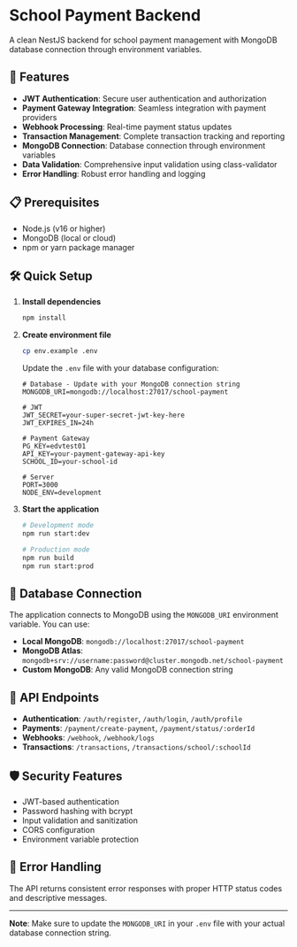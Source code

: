 # School Payment Backend

A clean NestJS backend for school payment management with MongoDB database connection through environment variables.

## 🚀 Features

- **JWT Authentication**: Secure user authentication and authorization
- **Payment Gateway Integration**: Seamless integration with payment providers
- **Webhook Processing**: Real-time payment status updates
- **Transaction Management**: Complete transaction tracking and reporting
- **MongoDB Connection**: Database connection through environment variables
- **Data Validation**: Comprehensive input validation using class-validator
- **Error Handling**: Robust error handling and logging

## 📋 Prerequisites

- Node.js (v16 or higher)
- MongoDB (local or cloud)
- npm or yarn package manager

## 🛠️ Quick Setup

1. **Install dependencies**
   ```bash
   npm install
   ```

2. **Create environment file**
   ```bash
   cp env.example .env
   ```
   
   Update the `.env` file with your database configuration:
   ```env
   # Database - Update with your MongoDB connection string
   MONGODB_URI=mongodb://localhost:27017/school-payment
   
   # JWT
   JWT_SECRET=your-super-secret-jwt-key-here
   JWT_EXPIRES_IN=24h
   
   # Payment Gateway
   PG_KEY=edvtest01
   API_KEY=your-payment-gateway-api-key
   SCHOOL_ID=your-school-id
   
   # Server
   PORT=3000
   NODE_ENV=development
   ```

3. **Start the application**
   ```bash
   # Development mode
   npm run start:dev
   
   # Production mode
   npm run build
   npm run start:prod
   ```

## 🔗 Database Connection

The application connects to MongoDB using the `MONGODB_URI` environment variable. You can use:

- **Local MongoDB**: `mongodb://localhost:27017/school-payment`
- **MongoDB Atlas**: `mongodb+srv://username:password@cluster.mongodb.net/school-payment`
- **Custom MongoDB**: Any valid MongoDB connection string

## 🔌 API Endpoints

- **Authentication**: `/auth/register`, `/auth/login`, `/auth/profile`
- **Payments**: `/payment/create-payment`, `/payment/status/:orderId`
- **Webhooks**: `/webhook`, `/webhook/logs`
- **Transactions**: `/transactions`, `/transactions/school/:schoolId`

## 🛡️ Security Features

- JWT-based authentication
- Password hashing with bcrypt
- Input validation and sanitization
- CORS configuration
- Environment variable protection

## 📝 Error Handling

The API returns consistent error responses with proper HTTP status codes and descriptive messages.

---

**Note**: Make sure to update the `MONGODB_URI` in your `.env` file with your actual database connection string.
